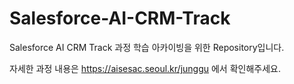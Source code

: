 # Salesforce-AI-CRM-Track

Salesforce AI CRM Track 과정 학습 아카이빙을 위한 Repository입니다.

자세한 과정 내용은 https://aisesac.seoul.kr/junggu 에서 확인해주세요.
